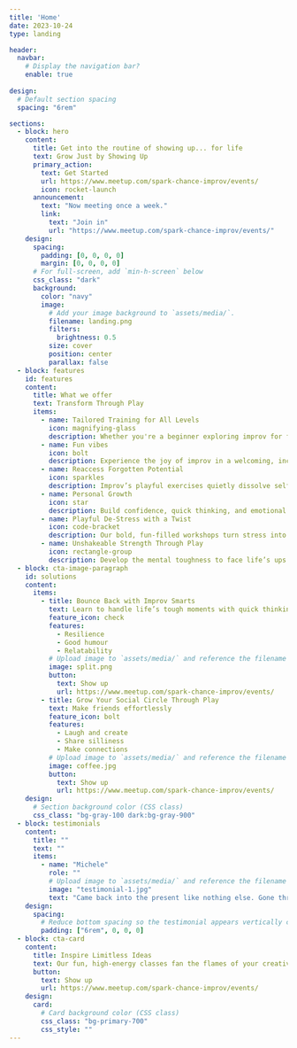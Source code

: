 ```yaml
---
title: 'Home'
date: 2023-10-24
type: landing

header:
  navbar:
    # Display the navigation bar?
    enable: true
    
design:
  # Default section spacing
  spacing: "6rem"

sections:
  - block: hero
    content:
      title: Get into the routine of showing up... for life
      text: Grow Just by Showing Up
      primary_action:
        text: Get Started
        url: https://www.meetup.com/spark-chance-improv/events/
        icon: rocket-launch
      announcement:
        text: "Now meeting once a week."
        link:
          text: "Join in"
          url: "https://www.meetup.com/spark-chance-improv/events/"
    design:
      spacing:
        padding: [0, 0, 0, 0]
        margin: [0, 0, 0, 0]
      # For full-screen, add `min-h-screen` below
      css_class: "dark"
      background:
        color: "navy"
        image:
          # Add your image background to `assets/media/`.
          filename: landing.png
          filters:
            brightness: 0.5
          size: cover
          position: center
          parallax: false
  - block: features
    id: features
    content:
      title: What we offer
      text: Transform Through Play
      items:
        - name: Tailored Training for All Levels
          icon: magnifying-glass
          description: Whether you're a beginner exploring improv for fun or a seasoned clown sharpening your skills, Spark Chance offers customises our meetups for every skill level. From foundational techniques to structured scene work, we meet you where you are.
        - name: Fun vibes
          icon: bolt
          description: Experience the joy of improv in a welcoming, inclusive space. Our meetups are designed to spark laughter, creativity, and connection, making learning both impactful and unforgettable.
        - name: Reaccess Forgotten Potential
          icon: sparkles
          description: Improv’s playful exercises quietly dissolve self-doubt and fear, helping you break through personal barriers. Discover newfound confidence and creativity as you embrace spontaneity in a supportive, fun environment.
        - name: Personal Growth
          icon: star
          description: Build confidence, quick thinking, and emotional intelligence through improv. Our exercises, inspired by techniques like Viola Spolin’s, help you navigate life’s challenges with creativity and resilience.
        - name: Playful De-Stress with a Twist
          icon: code-bracket
          description: Our bold, fun-filled workshops turn stress into laughter with a touch of sass. Dive into improv’s quirky world and feel refreshed, no meditation required.
        - name: Unshakeable Strength Through Play
          icon: rectangle-group
          description: Develop the mental toughness to face life’s ups and downs through fun improv scenarios. You’ll master staying grounded and resourceful, ready for any situation with a smile.
  - block: cta-image-paragraph
    id: solutions
    content:
      items:
        - title: Bounce Back with Improv Smarts
          text: Learn to handle life’s tough moments with quick thinking and poise. Our dynamic workshops train you to stay calm and creative, no matter what challenges come your way.
          feature_icon: check
          features:
            - Resilience
            - Good humour
            - Relatability
          # Upload image to `assets/media/` and reference the filename here
          image: split.png
          button:
            text: Show up
            url: https://www.meetup.com/spark-chance-improv/events/
        - title: Grow Your Social Circle Through Play
          text: Make friends effortlessly
          feature_icon: bolt
          features:
            - Laugh and create 
            - Share silliness
            - Make connections
          # Upload image to `assets/media/` and reference the filename here
          image: coffee.jpg
          button:
            text: Show up
            url: https://www.meetup.com/spark-chance-improv/events/
    design:
      # Section background color (CSS class)
      css_class: "bg-gray-100 dark:bg-gray-900"
  - block: testimonials
    content:
      title: ""
      text: ""
      items:
        - name: "Michele"
          role: ""
          # Upload image to `assets/media/` and reference the filename here
          image: "testimonial-1.jpg"
          text: "Came back into the present like nothing else. Gone through a number of other art classes - writing and drawing - but nothing really lights the creative spark like improv. Spark Choice were very welcoming, and I'll be back again!"
    design:
      spacing:
        # Reduce bottom spacing so the testimonial appears vertically centered between sections
        padding: ["6rem", 0, 0, 0]
  - block: cta-card
    content:
      title: Inspire Limitless Ideas
      text: Our fun, high-energy classes fan the flames of your creativity through spontaneous storytelling and collaboration. Watch your ideas soar in a supportive, imaginative environment.
      button:
        text: Show up
        url: https://www.meetup.com/spark-chance-improv/events/
    design:
      card:
        # Card background color (CSS class)
        css_class: "bg-primary-700"
        css_style: ""
---
```

